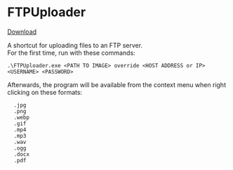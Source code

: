 # FTPUploader  
[Download](https://github.com/IanJCV/FTPUploader/releases/latest)  
  
A shortcut for uploading files to an FTP server.  
For the first time, run with these commands:  
```shell
.\FTPUploader.exe <PATH TO IMAGE> override <HOST ADDRESS or IP> <USERNAME> <PASSWORD>
```  
Afterwards, the program will be available from the context menu when right clicking on these formats:  
```
  .jpg  
  .png  
  .webp  
  .gif  
  .mp4  
  .mp3  
  .wav  
  .ogg  
  .docx  
  .pdf  
```
